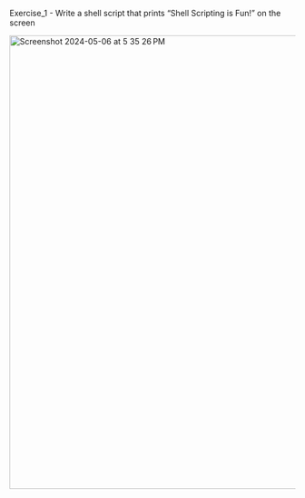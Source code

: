 Exercise_1 - Write a shell script that prints “Shell Scripting is Fun!” on the screen

<img width="800" alt="Screenshot 2024-05-06 at 5 35 26 PM" src="https://github.com/Garvitb2005/OperatingSystem-/assets/142775976/b920f65d-0d34-412f-b9ed-566ad9b848b1">
